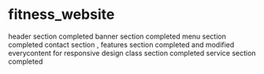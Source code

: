 # fitness_website
header section completed
banner section completed
menu section completed
contact section , features section completed and modified everycontent for responsive design
class section completed
service section completed

